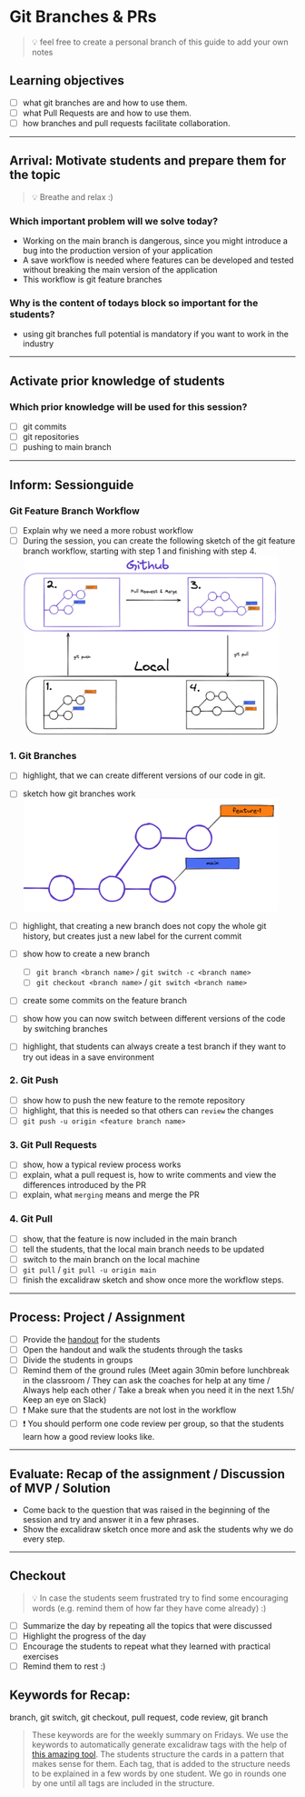 # Git Branches & PRs

> 💡 feel free to create a personal branch of this guide to add your own notes

## Learning objectives

- [ ] what git branches are and how to use them.
- [ ] what Pull Requests are and how to use them.
- [ ] how branches and pull requests facilitate collaboration.

---

## Arrival: Motivate students and prepare them for the topic

> 💡 Breathe and relax :)

### Which important problem will we solve today?

- Working on the main branch is dangerous, since you might introduce a bug into the production
  version of your application
- A save workflow is needed where features can be developed and tested without breaking the main
  version of the application
- This workflow is git feature branches

### Why is the content of todays block so important for the students?

- using git branches full potential is mandatory if you want to work in the industry

---

## Activate prior knowledge of students

### Which prior knowledge will be used for this session?

- [ ] git commits
- [ ] git repositories
- [ ] pushing to main branch

---

## Inform: Sessionguide

### Git Feature Branch Workflow

- [ ] Explain why we need a more robust workflow
- [ ] During the session, you can create the following sketch of the git feature branch workflow,
      starting with step 1 and finishing with step 4. <br>
      <img src="assets/git-basics-branching-workflow.png" width="450">

### 1. Git Branches

- [ ] highlight, that we can create different versions of our code in git.
- [ ] sketch how git branches work <br> <img src="assets/branches.png" width="450">

- [ ] highlight, that creating a new branch does not copy the whole git history, but creates just a
      new label for the current commit
- [ ] show how to create a new branch

  - [ ] `git branch <branch name>` / `git switch -c <branch name>`
  - [ ] `git checkout <branch name>` / `git switch <branch name>`

- [ ] create some commits on the feature branch
- [ ] show how you can now switch between different versions of the code by switching branches
- [ ] highlight, that students can always create a test branch if they want to try out ideas in a
      save environment

### 2. Git Push

- [ ] show how to push the new feature to the remote repository
- [ ] highlight, that this is needed so that others can `review` the changes
- [ ] `git push -u origin <feature branch name>`

### 3. Git Pull Requests

- [ ] show, how a typical review process works
- [ ] explain, what a pull request is, how to write comments and view the differences introduced by
      the PR
- [ ] explain, what `merging` means and merge the PR

### 4. Git Pull

- [ ] show, that the feature is now included in the main branch
- [ ] tell the students, that the local main branch needs to be updated
- [ ] switch to the main branch on the local machine
- [ ] `git pull` / `git pull -u origin main`
- [ ] finish the excalidraw sketch and show once more the workflow steps.

---

## Process: Project / Assignment

- [ ] Provide the [handout](git-branches-and-prs.md) for the students
- [ ] Open the handout and walk the students through the tasks
- [ ] Divide the students in groups
- [ ] Remind them of the ground rules (Meet again 30min before lunchbreak in the classroom / They
      can ask the coaches for help at any time / Always help each other / Take a break when you need
      it in the next 1.5h/ Keep an eye on Slack)
- [ ] ❗️ Make sure that the students are not lost in the workflow
- [ ] ❗️ You should perform one code review per group, so that the students learn how a good review
      looks like.

---

## Evaluate: Recap of the assignment / Discussion of MVP / Solution

- Come back to the question that was raised in the beginning of the session and try and answer it in
  a few phrases.
- Show the excalidraw sketch once more and ask the students why we do every step.

---

## Checkout

> 💡 In case the students seem frustrated try to find some encouraging words (e.g. remind them of
> how far they have come already) :)

- [ ] Summarize the day by repeating all the topics that were discussed
- [ ] Highlight the progress of the day
- [ ] Encourage the students to repeat what they learned with practical exercises
- [ ] Remind them to rest :)

## Keywords for Recap:

branch, git switch, git checkout, pull request, code review, git branch

> These keywords are for the weekly summary on Fridays. We use the keywords to automatically
> generate excalidraw tags with the help of
> [this amazing tool](https://github.com/F-Kirchhoff/tag-cloud-generator). The students structure
> the cards in a pattern that makes sense for them. Each tag, that is added to the structure needs
> to be explained in a few words by one student. We go in rounds one by one until all tags are
> included in the structure.
